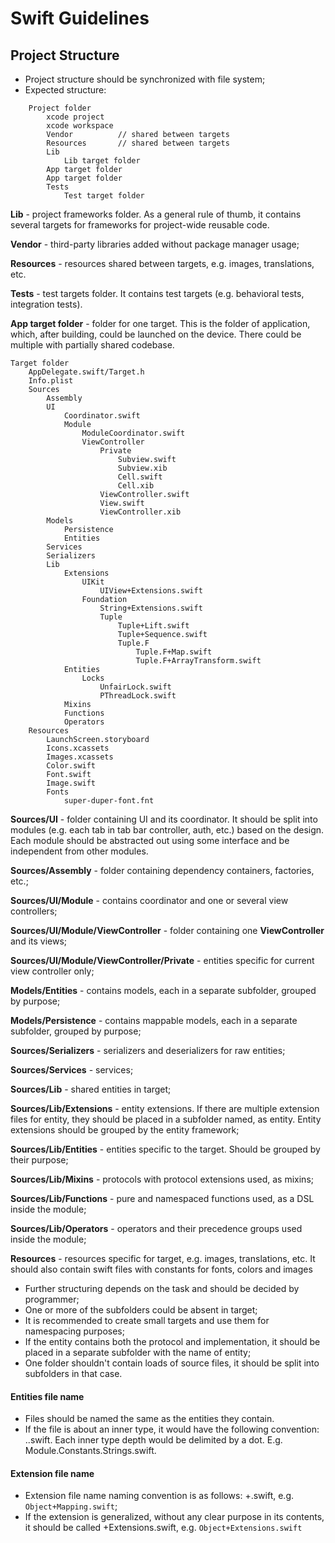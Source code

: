 # Swift Guidelines

## Project Structure

- Project structure should be synchronized with file system;
- Expected structure:

```
    Project folder
        xcode project
        xcode workspace
        Vendor          // shared between targets
        Resources       // shared between targets
        Lib
            Lib target folder
        App target folder
        App target folder
        Tests
            Test target folder
```

**Lib** - project frameworks folder. As a general rule of thumb, it contains several targets for frameworks for project-wide reusable code.

**Vendor** - third-party libraries added without package manager usage;

**Resources** - resources shared between targets, e.g. images, translations, etc.

**Tests** - test targets folder. It contains test targets (e.g. behavioral tests, integration tests).

**App target folder** - folder for one target. This is the folder of application, which, after building, could be launched on the device. There could be multiple with partially shared codebase.

```
Target folder
    AppDelegate.swift/Target.h
    Info.plist
    Sources
        Assembly
        UI
            Coordinator.swift
            Module
                ModuleCoordinator.swift
                ViewController
                    Private
                        Subview.swift
                        Subview.xib
                        Cell.swift
                        Cell.xib
                    ViewController.swift
                    View.swift
                    ViewController.xib
        Models
            Persistence
            Entities
        Services
        Serializers
        Lib
            Extensions
                UIKit
                    UIView+Extensions.swift
                Foundation
                    String+Extensions.swift
                    Tuple
                        Tuple+Lift.swift
                        Tuple+Sequence.swift
                        Tuple.F
                            Tuple.F+Map.swift
                            Tuple.F+ArrayTransform.swift
            Entities
                Locks
                    UnfairLock.swift
                    PThreadLock.swift
            Mixins
            Functions
            Operators
    Resources
        LaunchScreen.storyboard
        Icons.xcassets
        Images.xcassets
        Color.swift
        Font.swift
        Image.swift
        Fonts
            super-duper-font.fnt
```

**Sources/UI** - folder containing UI and its coordinator. It should be split into modules (e.g. each tab in tab bar controller, auth, etc.) based on the design. Each module should be abstracted out using some interface and be independent from other modules.

**Sources/Assembly** - folder containing dependency containers, factories, etc.;

**Sources/UI/Module** - contains coordinator and one or several view controllers;

**Sources/UI/Module/ViewController** - folder containing one **ViewController** and its views;

**Sources/UI/Module/ViewController/Private** - entities specific for current view controller only;

**Models/Entities** - contains models, each in a separate subfolder, grouped by purpose;

**Models/Persistence** - contains mappable models, each in a separate subfolder, grouped by purpose;

**Sources/Serializers** - serializers and deserializers for raw entities;

**Sources/Services** - services;

**Sources/Lib** - shared entities in target;

**Sources/Lib/Extensions** - entity extensions. If there are multiple extension files for entity, they should be placed in a subfolder named, as entity. Entity extensions should be grouped by the entity framework;

**Sources/Lib/Entities** - entities specific to the target. Should be grouped by their purpose;

**Sources/Lib/Mixins** - protocols with protocol extensions used, as mixins;

**Sources/Lib/Functions** - pure and namespaced functions used, as a DSL inside the module;

**Sources/Lib/Operators** - operators and their precedence groups used inside the module;

**Resources** - resources specific for target, e.g. images, translations, etc. It should also contain swift files with constants for fonts, colors and images

- Further structuring depends on the task and should be decided by programmer;
- One or more of the subfolders could be absent in target;
- It is recommended to create small targets and use them for namespacing purposes;
- If the entity contains both the protocol and implementation, it should be placed in a separate subfolder with the name of entity;
- One folder shouldn't contain loads of source files, it should be split into subfolders in that case.

#### Entities file name

- Files should be named the same as the entities they contain.
- If the file is about an inner type, it would have the following convention: <Outer Type>.<Inner Type>.swift. Each inner type depth would be delimited by a dot. E.g. Module.Constants.Strings.swift.

#### Extension file name

- Extension file name naming convention is as follows: <Entity Name>+<Extension Name>.swift, e.g. `Object+Mapping.swift`;
- If the extension is generalized, without any clear purpose in its contents, it should be called <Entity Name>+Extensions.swift, e.g. `Object+Extensions.swift`
